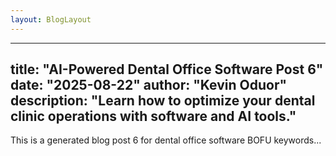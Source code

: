 ```yaml
---
layout: BlogLayout
---
```

---
title: "AI-Powered Dental Office Software Post 6"
date: "2025-08-22"
author: "Kevin Oduor"
description: "Learn how to optimize your dental clinic operations with software and AI tools."
---
This is a generated blog post 6 for dental office software BOFU keywords...
